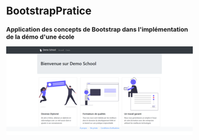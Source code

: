 # BootstrapPratice
 ### Application des concepts de Bootstrap dans l'implémentation de la démo d'une école
![profil](assets/profil.png)
